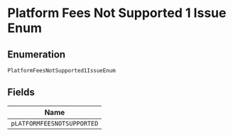 
# Platform Fees Not Supported 1 Issue Enum

## Enumeration

`PlatformFeesNotSupported1IssueEnum`

## Fields

| Name |
|  --- |
| `pLATFORMFEESNOTSUPPORTED` |

